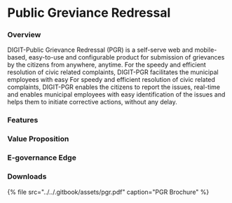 # Public Greviance Redressal

### Overview

DIGIT-Public Grievance Redressal \(PGR\) is a self-serve web and mobile-based, easy-to-use and configurable product for submission of grievances by the citizens from anywhere, anytime. For the speedy and efficient resolution of civic related complaints, DIGIT-PGR facilitates the municipal employees with easy For speedy and efficient resolution of civic related complaints, DIGIT-PGR enables the citizens to report the issues, real-time and enables municipal employees with easy identification of the issues and helps them to initiate corrective actions, without any delay.

### Features



### Value Proposition 



### E-governance Edge



### Downloads

{% file src="../../.gitbook/assets/pgr.pdf" caption="PGR Brochure" %}





